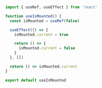 ```tsimport { useRef, useEffect } from 'react'

function useIsMounted() {
  const isMounted = useRef(false)

  useEffect(() => {
    isMounted.current = true

    return () => {
      isMounted.current = false
    }
  }, [])

  return () => isMounted.current
}

export default useIsMounted
```